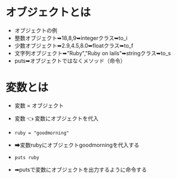 # オブジェクトとは
- オブジェクトの例
- 整数オブジェクト➥18,8,9➥integerクラス➥to_i
- 少数オブジェクト➥2.9,4.5,8.0➥floatクラス➥to_f
- 文字列オブジェクト➥"Ruby","Ruby on lails"➥stringクラス➥to_s
- puts➥オブジェクトではなくメソッド（命令）

# 変数とは
- 変数 = オブジェクト
- 変数  👈 変数にオブジェクトを代入

- `ruby = "goodmorning"`
- ➡変数rubyにオブジェクトgoodmorningを代入する

- `puts ruby`
- ➡putsで変数にオブジェクトを出力するように命令する
